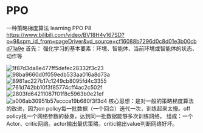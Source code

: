 # PPO
一种策略梯度算法 
learning
PPO P8 https://www.bilibili.com/video/BV18H4y167SD?p=9&spm_id_from=pageDriver&vd_source=cf16088b7296d0c8d01e3b00cbd71a9e
首先：
  强化学习的基本要素：环境、智能体、当前环境或智能体的状态、动作等

![1f87d3da8e477ff5defec28332f3c23](https://github.com/oliii20/PPO/assets/101909874/662a7bf9-945d-4f98-ab05-018cc2b15ae2)
![98ba9660d0f059edb533aa016a8d73a](https://github.com/oliii20/PPO/assets/101909874/02981f3e-a1a0-422d-92a6-f8af90f0f635)
![8981ac227b17c1249cb8095fd4c3355](https://github.com/oliii20/PPO/assets/101909874/a5668a23-608f-4ab6-8295-18bdacc0e9e7)
![761d742bb10f3f85774cff4ac2c502f](https://github.com/oliii20/PPO/assets/101909874/a5dcb84f-f231-416d-a8e6-b13de21646ec)
![2803fd64211087f01f8c5963b0e21ef](https://github.com/oliii20/PPO/assets/101909874/a69886eb-5e04-476f-82a5-13f2f87cb601)
![a006ab30951b57eccce19b680f3f3d4](https://github.com/oliii20/PPO/assets/101909874/17b74c12-b8b2-4d89-9473-fc7868023a08)
核心思想：是对一般的策略梯度算法的改进，因为on policy每一批数据（一个回合）迭代一次，训练起来太慢。off policy找一个网络参数的替身，达到同一批数据能够多次训练网络。
组成：一个Actor、critic网络。actor输出最优策略，critic输出value判断网络好坏。
